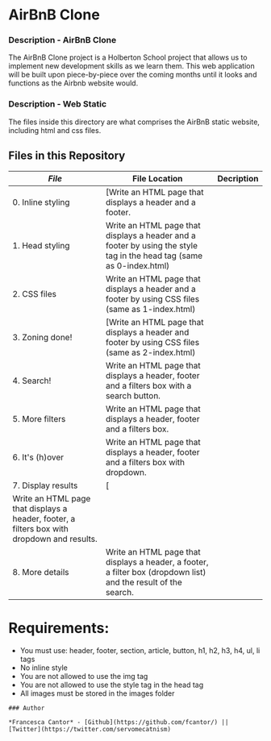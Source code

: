 # AirBnB Clone
### Description - AirBnB Clone
The AirBnB Clone project is a Holberton School project that allows us to implement new development skills as we learn them. This web application will be built upon piece-by-piece over the coming months until it looks and functions as the Airbnb website would.

### Description - Web Static
The files inside this directory are what comprises the AirBnB static website, including html and css files.

## Files in this Repository

|   ***File***    |     **File Location**     |     **Decription**     |
|---------------|-------------------------|-----------------------|
|  0. Inline styling | [Write an HTML page that displays a header and a footer. |
|  1. Head styling  | Write an HTML page that displays a header and a footer by using the style tag in the head tag (same as 0-index.html) |
|  2. CSS files | Write an HTML page that displays a header and a footer by using CSS files (same as 1-index.html)|
|  3. Zoning done! |  [Write an HTML page that displays a header and footer by using CSS files (same as 2-index.html) |
|  4. Search!  | Write an HTML page that displays a header, footer and a filters box with a search button. |
|  5. More filters | Write an HTML page that displays a header, footer and a filters box. |
|  6. It's (h)over | Write an HTML page that displays a header, footer and a filters box with dropdown. |
|  7. Display results      | [
Write an HTML page that displays a header, footer, a filters box with dropdown and results. |
|  8. More details          | Write an HTML page that displays a header, a footer, a filter box (dropdown list) and the result of the search. |

# Requirements:
- You must use: header, footer, section, article, button, h1, h2, h3, h4, ul, li tags
- No inline style
- You are not allowed to use the img tag
- You are not allowed to use the style tag in the head tag
- All images must be stored in the images folder

```
### Author

*Francesca Cantor* - [Github](https://github.com/fcantor/) || [Twitter](https://twitter.com/servomecatnism)